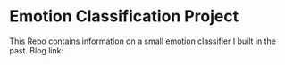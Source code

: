 # Emotion Classification Project
This Repo contains information on a small emotion classifier I built in the past.
Blog link:

